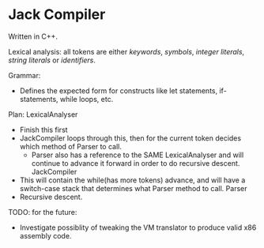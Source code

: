 # Jack Compiler

Written in C++.

Lexical analysis: all tokens are either *keywords*, *symbols*, *integer literals*, *string literals* or *identifiers*.

Grammar: 
- Defines the expected form for constructs like let statements, if-statements, while loops, etc.

Plan:
LexicalAnalyser
- Finish this first
- JackCompiler loops through this, then for the current token decides which
  method of Parser to call.
  - Parser also has a reference to the SAME LexicalAnalyser and will continue
    to advance it forward in order to do recursive descent.
JackCompiler
- This will contain the while(has more tokens) advance, and will have a switch-case
  stack that determines what Parser method to call.
Parser
- Recursive descent.

TODO: for the future:
- Investigate possiblity of tweaking the VM translator to produce valid x86 assembly code.
